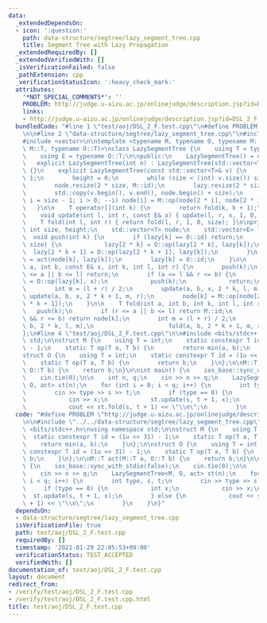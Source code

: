 ```yaml
---
data:
  _extendedDependsOn:
  - icon: ':question:'
    path: data-structure/segtree/lazy_segment_tree.cpp
    title: Segment Tree with Lazy Propagation
  _extendedRequiredBy: []
  _extendedVerifiedWith: []
  _isVerificationFailed: false
  _pathExtension: cpp
  _verificationStatusIcon: ':heavy_check_mark:'
  attributes:
    '*NOT_SPECIAL_COMMENTS*': ''
    PROBLEM: http://judge.u-aizu.ac.jp/onlinejudge/description.jsp?id=DSL_2_F
    links:
    - http://judge.u-aizu.ac.jp/onlinejudge/description.jsp?id=DSL_2_F
  bundledCode: "#line 1 \"test/aoj/DSL_2_F.test.cpp\"\n#define PROBLEM \"http://judge.u-aizu.ac.jp/onlinejudge/description.jsp?id=DSL_2_F\"\
    \n\n#line 2 \"data-structure/segtree/lazy_segment_tree.cpp\"\n#include <algorithm>\n\
    #include <vector>\n\ntemplate <typename M, typename O, typename M::T (*act)(typename\
    \ M::T, typename O::T)>\nclass LazySegmentTree {\n    using T = typename M::T;\n\
    \    using E = typename O::T;\n\npublic:\n    LazySegmentTree() = default;\n \
    \   explicit LazySegmentTree(int n) : LazySegmentTree(std::vector<T>(n, M::id))\
    \ {}\n    explicit LazySegmentTree(const std::vector<T>& v) {\n        size =\
    \ 1;\n        height = 0;\n        while (size < (int) v.size()) size <<= 1, ++height;\n\
    \        node.resize(2 * size, M::id);\n        lazy.resize(2 * size, O::id);\n\
    \        std::copy(v.begin(), v.end(), node.begin() + size);\n        for (int\
    \ i = size - 1; i > 0; --i) node[i] = M::op(node[2 * i], node[2 * i + 1]);\n \
    \   }\n\n    T operator[](int k) {\n        return fold(k, k + 1);\n    }\n\n\
    \    void update(int l, int r, const E& x) { update(l, r, x, 1, 0, size); }\n\n\
    \    T fold(int l, int r) { return fold(l, r, 1, 0, size); }\n\nprivate:\n   \
    \ int size, height;\n    std::vector<T> node;\n    std::vector<E> lazy;\n\n  \
    \  void push(int k) {\n        if (lazy[k] == O::id) return;\n        if (k <\
    \ size) {\n            lazy[2 * k] = O::op(lazy[2 * k], lazy[k]);\n          \
    \  lazy[2 * k + 1] = O::op(lazy[2 * k + 1], lazy[k]);\n        }\n        node[k]\
    \ = act(node[k], lazy[k]);\n        lazy[k] = O::id;\n    }\n\n    void update(int\
    \ a, int b, const E& x, int k, int l, int r) {\n        push(k);\n        if (r\
    \ <= a || b <= l) return;\n        if (a <= l && r <= b) {\n            lazy[k]\
    \ = O::op(lazy[k], x);\n            push(k);\n            return;\n        }\n\
    \        int m = (l + r) / 2;\n        update(a, b, x, 2 * k, l, m);\n       \
    \ update(a, b, x, 2 * k + 1, m, r);\n        node[k] = M::op(node[2 * k], node[2\
    \ * k + 1]);\n    }\n\n    T fold(int a, int b, int k, int l, int r) {\n     \
    \   push(k);\n        if (r <= a || b <= l) return M::id;\n        if (a <= l\
    \ && r <= b) return node[k];\n        int m = (l + r) / 2;\n        return M::op(fold(a,\
    \ b, 2 * k, l, m),\n                     fold(a, b, 2 * k + 1, m, r));\n    }\n\
    };\n#line 4 \"test/aoj/DSL_2_F.test.cpp\"\n\n#include <bits/stdc++.h>\nusing namespace\
    \ std;\n\nstruct M {\n    using T = int;\n    static constexpr T id = (1u << 31)\
    \ - 1;\n    static T op(T a, T b) {\n        return min(a, b);\n    }\n};\n\n\
    struct O {\n    using T = int;\n    static constexpr T id = (1u << 31) - 1;\n\
    \    static T op(T a, T b) {\n        return b;\n    }\n};\n\nM::T act(M::T a,\
    \ O::T b) {\n    return b;\n}\n\nint main() {\n    ios_base::sync_with_stdio(false);\n\
    \    cin.tie(0);\n\n    int n, q;\n    cin >> n >> q;\n    LazySegmentTree<M,\
    \ O, act> st(n);\n    for (int i = 0; i < q; i++) {\n        int type, s, t;\n\
    \        cin >> type >> s >> t;\n        if (type == 0) {\n            int x;\n\
    \            cin >> x;\n            st.update(s, t + 1, x);\n        } else {\n\
    \            cout << st.fold(s, t + 1) << \"\\n\";\n        }\n    }\n}\n"
  code: "#define PROBLEM \"http://judge.u-aizu.ac.jp/onlinejudge/description.jsp?id=DSL_2_F\"\
    \n\n#include \"../../data-structure/segtree/lazy_segment_tree.cpp\"\n\n#include\
    \ <bits/stdc++.h>\nusing namespace std;\n\nstruct M {\n    using T = int;\n  \
    \  static constexpr T id = (1u << 31) - 1;\n    static T op(T a, T b) {\n    \
    \    return min(a, b);\n    }\n};\n\nstruct O {\n    using T = int;\n    static\
    \ constexpr T id = (1u << 31) - 1;\n    static T op(T a, T b) {\n        return\
    \ b;\n    }\n};\n\nM::T act(M::T a, O::T b) {\n    return b;\n}\n\nint main()\
    \ {\n    ios_base::sync_with_stdio(false);\n    cin.tie(0);\n\n    int n, q;\n\
    \    cin >> n >> q;\n    LazySegmentTree<M, O, act> st(n);\n    for (int i = 0;\
    \ i < q; i++) {\n        int type, s, t;\n        cin >> type >> s >> t;\n   \
    \     if (type == 0) {\n            int x;\n            cin >> x;\n          \
    \  st.update(s, t + 1, x);\n        } else {\n            cout << st.fold(s, t\
    \ + 1) << \"\\n\";\n        }\n    }\n}"
  dependsOn:
  - data-structure/segtree/lazy_segment_tree.cpp
  isVerificationFile: true
  path: test/aoj/DSL_2_F.test.cpp
  requiredBy: []
  timestamp: '2021-01-29 22:05:53+09:00'
  verificationStatus: TEST_ACCEPTED
  verifiedWith: []
documentation_of: test/aoj/DSL_2_F.test.cpp
layout: document
redirect_from:
- /verify/test/aoj/DSL_2_F.test.cpp
- /verify/test/aoj/DSL_2_F.test.cpp.html
title: test/aoj/DSL_2_F.test.cpp
---
```

